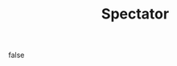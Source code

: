 ---
layout: photo
modal: true
thumb: https://csnapmediahost.github.io/assets1/Thumbs/Spectator.jpg
full: https://csnapmediahost.github.io/assets1/Render/Spectator.jpg
size: small
ar: landscape
body: false
title: "Spectator"
tags: street portraits
---